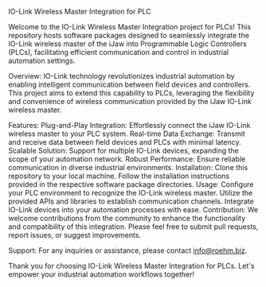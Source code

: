 IO-Link Wireless Master Integration for PLC

Welcome to the IO-Link Wireless Master Integration project for PLCs! This repository hosts software packages designed to seamlessly integrate the IO-Link wireless master of the iJaw into Programmable Logic Controllers (PLCs), facilitating efficient communication and control in industrial automation settings.

Overview:
IO-Link technology revolutionizes industrial automation by enabling intelligent communication between field devices and controllers. This project aims to extend this capability to PLCs, leveraging the flexibility and convenience of wireless communication provided by the iJaw IO-Link wireless master.

Features:
Plug-and-Play Integration: Effortlessly connect the iJaw IO-Link wireless master to your PLC system.
Real-time Data Exchange: Transmit and receive data between field devices and PLCs with minimal latency.
Scalable Solution: Support for multiple IO-Link devices, expanding the scope of your automation network.
Robust Performance: Ensure reliable communication in diverse industrial environments.
Installation:
Clone this repository to your local machine.
Follow the installation instructions provided in the respective software package directories.
Usage:
Configure your PLC environment to recognize the IO-Link wireless master.
Utilize the provided APIs and libraries to establish communication channels.
Integrate IO-Link devices into your automation processes with ease.
Contribution:
We welcome contributions from the community to enhance the functionality and compatibility of this integration. Please feel free to submit pull requests, report issues, or suggest improvements.

Support:
For any inquiries or assistance, please contact info@roehm.biz.

Thank you for choosing IO-Link Wireless Master Integration for PLCs. Let's empower your industrial automation workflows together!
